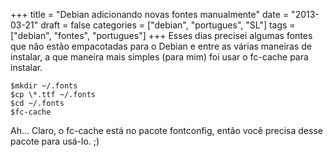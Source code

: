 +++
title = "Debian adicionando novas fontes manualmente"
date = "2013-03-21"
draft = false
categories = ["debian", "portugues", "SL"]
tags = ["debian", "fontes", "portugues"]
+++
Esses dias precisei algumas fontes que não estão empacotadas para o
Debian e entre as várias maneiras de instalar, a que maneira mais
simples (para mim) foi usar o fc-cache para instalar.

```
$mkdir ~/.fonts
$cp \*.ttf ~/.fonts
$cd ~/.fonts
$fc-cache
```

Ah… Claro, o fc-cache está no pacote fontconfig, então você precisa
desse pacote para usá-lo. ;)
